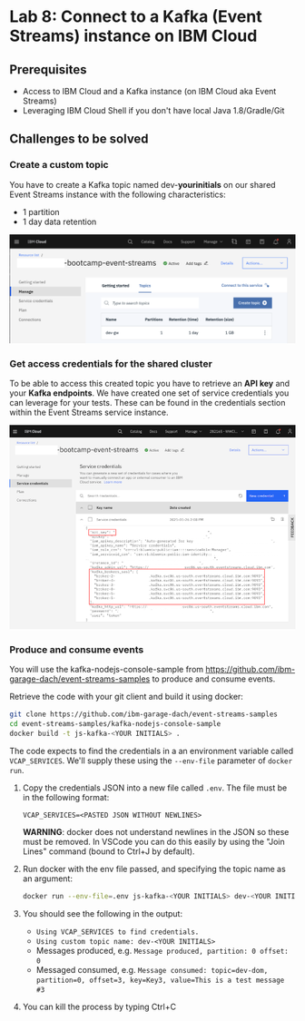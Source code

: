 # Lab 8: Connect to a Kafka (Event Streams) instance on IBM Cloud

## Prerequisites

- Access to IBM Cloud and a Kafka instance (on IBM Cloud aka Event Streams)
- Leveraging IBM Cloud Shell if you don't have local Java 1.8/Gradle/Git

## Challenges to be solved

### Create a custom topic

You have to create a Kafka topic named dev-**yourinitials** on our shared Event Streams instance with the following characteristics:

- 1 partition
- 1 day data retention

![image](images/lab-kafka-01.png)

### Get access credentials for the shared cluster

To be able to access this created topic you have to retrieve an **API key** and your **Kafka endpoints**.
We have created one set of service credentials you can leverage for your tests. These can be found in the credentials section within the
Event Streams service instance.

![image](images/lab-kafka-02.png)

### Produce and consume events

You will use the kafka-nodejs-console-sample from https://github.com/ibm-garage-dach/event-streams-samples to produce and consume events.

Retrieve the code with your git client and build it using docker:

```bash
git clone https://github.com/ibm-garage-dach/event-streams-samples
cd event-streams-samples/kafka-nodejs-console-sample
docker build -t js-kafka-<YOUR INITIALS> .
```

The code expects to find the credentials in a an environment variable called `VCAP_SERVICES`. We'll supply these using the `--env-file` parameter of `docker run`.

 1. Copy the credentials JSON into a new file called `.env`. The file must be in the following format:

    ```
    VCAP_SERVICES=<PASTED JSON WITHOUT NEWLINES>
    ```

    **WARNING**: docker does not understand newlines in the JSON so these must be removed. In VSCode you can do this easily by using the "Join Lines" command (bound to Ctrl+J by default).

 2. Run docker with the env file passed, and specifying the topic name as an argument:

    ```sh
    docker run --env-file=.env js-kafka-<YOUR INITIALS> dev-<YOUR INITIALS>
    ```

 3. You should see the following in the output:

    * `Using VCAP_SERVICES to find credentials.`
    * `Using custom topic name: dev-<YOUR INITIALS>`
    * Messages produced, e.g. `Message produced, partition: 0 offset: 0`
    * Messaged consumed, e.g. `Message consumed: topic=dev-dom, partition=0, offset=3, key=Key3, value=This is a test message #3`

 4. You can kill the process by typing Ctrl+C
